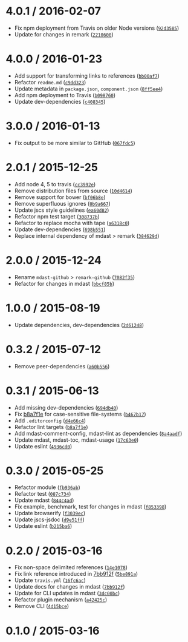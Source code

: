 <!--remark setext-->

<!--lint disable no-multiple-toplevel-headings-->

<!--lint disable maximum-line-length-->

4.0.1 / 2016-02-07
==================

*   Fix npm deployment from Travis on older Node versions ([`92d3585`](https://github.com/wooorm/remark-github/commit/92d3585))
*   Update for changes in remark ([`2210600`](https://github.com/wooorm/remark-github/commit/2210600))

4.0.0 / 2016-01-23
==================

*   Add support for transforming links to references ([`bb00af7`](https://github.com/wooorm/remark-github/commit/bb00af7))
*   Refactor `readme.md` ([`c9dd323`](https://github.com/wooorm/remark-github/commit/c9dd323))
*   Update metadata in `package.json`, `component.json` ([`8ff5ee4`](https://github.com/wooorm/remark-github/commit/8ff5ee4))
*   Add npm deployment to Travis ([`b098760`](https://github.com/wooorm/remark-github/commit/b098760))
*   Update dev-dependencies ([`c408345`](https://github.com/wooorm/remark-github/commit/c408345))

3.0.0 / 2016-01-13
==================

*   Fix output to be more similar to GitHub ([`067fdc5`](https://github.com/wooorm/remark-github/commit/067fdc5))

2.0.1 / 2015-12-25
==================

*   Add node 4, 5 to travis ([`cc3992e`](https://github.com/wooorm/remark-github/commit/cc3992e))
*   Remove distribution files from source ([`10d4614`](https://github.com/wooorm/remark-github/commit/10d4614))
*   Remove support for bower ([`bf06b8e`](https://github.com/wooorm/remark-github/commit/bf06b8e))
*   Remove superfluous ignores ([`0b9a667`](https://github.com/wooorm/remark-github/commit/0b9a667))
*   Update jscs style guidelines ([`ea60d82`](https://github.com/wooorm/remark-github/commit/ea60d82))
*   Refactor npm test target ([`308737b`](https://github.com/wooorm/remark-github/commit/308737b))
*   Refactor to replace mocha with tape ([`a6318c0`](https://github.com/wooorm/remark-github/commit/a6318c0))
*   Update dev-dependencies ([`698b551`](https://github.com/wooorm/remark-github/commit/698b551))
*   Replace internal dependency of mdast > remark ([`384629d`](https://github.com/wooorm/remark-github/commit/384629d))

2.0.0 / 2015-12-24
==================

*   Rename `mdast-github` > `remark-github` ([`7082f35`](https://github.com/wooorm/remark-github/commit/7082f35))
*   Refactor for changes in mdast ([`bbcf85b`](https://github.com/wooorm/remark-github/commit/bbcf85b))

1.0.0 / 2015-08-19
==================

*   Update dependencies, dev-dependencies ([`2d61248`](https://github.com/wooorm/remark-github/commit/2d61248))

0.3.2 / 2015-07-12
==================

*   Remove peer-dependencies ([`a60b556`](https://github.com/wooorm/remark-github/commit/a60b556))

0.3.1 / 2015-06-13
==================

*   Add missing dev-dependencies ([`694db40`](https://github.com/wooorm/remark-github/commit/694db40))
*   Fix [b8a7f1e](https://github.com/wooorm/remark-github/commit/b8a7f1e) for case-sensitive file-systems ([`b467b17`](https://github.com/wooorm/remark-github/commit/b467b17))
*   Add `.editorconfig` ([`d4e66c4`](https://github.com/wooorm/remark-github/commit/d4e66c4))
*   Refactor lint targets ([`b8a7f1e`](https://github.com/wooorm/remark-github/commit/b8a7f1e))
*   Add mdast-comment-config, mdast-lint as dependencies ([`8a4aadf`](https://github.com/wooorm/remark-github/commit/8a4aadf))
*   Update mdast, mdast-toc, mdast-usage ([`17c63e0`](https://github.com/wooorm/remark-github/commit/17c63e0))
*   Update eslint ([`4936cd0`](https://github.com/wooorm/remark-github/commit/4936cd0))

0.3.0 / 2015-05-25
==================

*   Refactor module ([`fb936ab`](https://github.com/wooorm/remark-github/commit/fb936ab))
*   Refactor test ([`087c734`](https://github.com/wooorm/remark-github/commit/087c734))
*   Update mdast ([`844c4ad`](https://github.com/wooorm/remark-github/commit/844c4ad))
*   Fix example, benchmark, test for changes in mdast ([`f853398`](https://github.com/wooorm/remark-github/commit/f853398))
*   Update browserify ([`f3039ec`](https://github.com/wooorm/remark-github/commit/f3039ec))
*   Update jscs-jsdoc ([`d9e51ff`](https://github.com/wooorm/remark-github/commit/d9e51ff))
*   Update eslint ([`b215ba6`](https://github.com/wooorm/remark-github/commit/b215ba6))

0.2.0 / 2015-03-16
==================

*   Fix non-space delimited references ([`14e1078`](https://github.com/wooorm/remark-github/commit/14e1078))
*   Fix link reference introduced in [7bb912f](https://github.com/wooorm/remark-github/commit/7bb912f) ([`5be891a`](https://github.com/wooorm/remark-github/commit/5be891a))
*   Update `travis.yml` ([`16fc6ac`](https://github.com/wooorm/remark-github/commit/16fc6ac))
*   Update docs for changes in mdast ([`7bb912f`](https://github.com/wooorm/remark-github/commit/7bb912f))
*   Update for CLI updates in mdast ([`3dc00bc`](https://github.com/wooorm/remark-github/commit/3dc00bc))
*   Refactor plugin mechanism ([`a42425c`](https://github.com/wooorm/remark-github/commit/a42425c))
*   Remove CLI ([`4d15bce`](https://github.com/wooorm/remark-github/commit/4d15bce))

0.1.0 / 2015-03-16
==================
